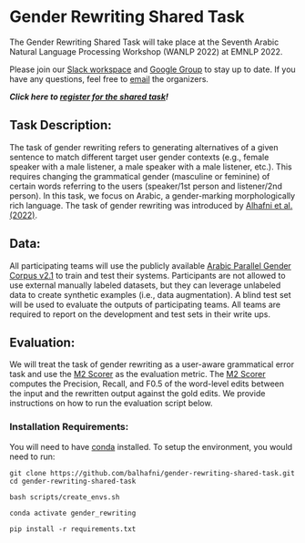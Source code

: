 # Gender Rewriting Shared Task

The Gender Rewriting Shared Task will take place at the Seventh Arabic Natural Language Processing Workshop (WANLP 2022) at EMNLP 2022.

Please join our [Slack workspace](https://genderrewriting.slack.com/) and [Google Group](https://groups.google.com/g/gender-rewriting) to stay up to date. If you have any questions, feel free to [email](mailto:gender.rewriting.organizers@gmail.com) the organizers.

***Click here to [register for the shared task](https://docs.google.com/forms/d/e/1FAIpQLSfw45B_oH2eKh9R_JROviQj292ef93zR0dqza4SBr3myh1Ogw/viewform)!***


## Task Description:

The task of gender rewriting refers to generating alternatives of a given sentence to match different target user gender contexts (e.g., female speaker with a male listener, a male speaker with a male listener, etc.). This requires changing the grammatical gender (masculine or feminine) of certain words referring to the users (speaker/1st person and listener/2nd person). In this task, we focus on Arabic, a gender-marking morphologically rich language. The task of gender rewriting was introduced by [Alhafni et al. (2022)](XX).


## Data:

All participating teams will use the publicly available [Arabic Parallel Gender Corpus v2.1](XYZ) to train and test their systems. Participants are not allowed to use external manually labeled datasets, but they can leverage unlabeled data to create synthetic examples (i.e., data augmentation). A blind test set will be used to evaluate the outputs of participating teams. All teams are required to report on the development and test sets in their write ups.


## Evaluation:

We will treat the task of gender rewriting as a user-aware grammatical error task and use the [M2 Scorer](XX) as the evaluation metric. The [M2 Scorer](XX) computes the Precision, Recall, and F0.5 of the word-level edits between the input and the rewritten output against the gold edits. We provide instructions on how to run the evaluation script below.<br/>

### Installation Requirements:

You will need to have [conda](https://docs.conda.io/en/latest/miniconda.html) installed. To setup the environment, you would need to run:
```
git clone https://github.com/balhafni/gender-rewriting-shared-task.git
cd gender-rewriting-shared-task

bash scripts/create_envs.sh

conda activate gender_rewriting

pip install -r requirements.txt
```



